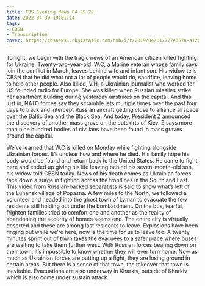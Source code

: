 ```yaml
---
title: CBS Evening News 04.29.22
date: 2022-04-30 19:01:14
tags:
- CBSN
- Transcription
cover: https://cbsnews1.cbsistatic.com/hub/i/r/2019/04/01/727e357a-a126-4138-a2c5-4d3222669d57/thumbnail/640x360/3ff2761028dc5c65cc4f07acd54bcd5c/cbsn2-logo-1920x1080.jpg
---
```

Tonight, we begin with the tragic news of an American citizen killed fighting for Ukraine. Twenty-two-year-old, W.C, a Marine veteran whose family says join the conflict in March, leaves behind wife and infant son. His widow tells CBSN that he did what not a lot of people would do, sacrifice, leaving home to help other people. Also killed, V.H, a Ukrainian journalist who worked for US founded radio for Europe. She was killed when Russian missiles strike her apartment building during yesterday airstrikes on the capital. And this just in, NATO forces say they scramble jets multiple times over the past four days to track and intercept Russian aircraft getting close to alliance airspace over the Baltic Sea and the Black Sea. And today, President Z announced the discovery of another mass grave on the outskirts of Kiev. Z says more than nine hundred bodies of civilians have been found in mass graves around the capital.

We’ve learned that W.C is killed on Monday while fighting alongside Ukrainian forces. It’s unclear how and where he died. His family hope his body would be found and return back to the United States. He came to fight here and ended up giving his life leaving behind his seven-month-old son, his widow told CBSN today. News of his death comes as Ukrainian forces face down a surge in fighting across the frontlines in the South and East. This video from Russian-backed separatists is said to show what’s left of the Luhansk village of Popasna. A few miles to the North, we followed a volunteer and headed into the ghost town of Lyman to evacuate the few residents still holding out under the bombardment. On the bus, tearful, frighten families tried to comfort one and another as the reality of abandoning the security of homes seems end. The entire city is virtually deserted and these are among last residents to leave. Explosions have been ringing out while we’re here, now is the time for us to leave too. A twenty minutes sprint out of town takes the evacuees to a safer place where buses are waiting to take them further west. With Russian forces bearing down on their town, it’s impossible to know whether they will ever turn home. Now as much as Ukrainian forces are putting up a fight, they are losing ground in certain areas. But there is a sense of that town, the takeover that town is inevitable. Evacuations are also underway in Kharkiv, outside of Kharkiv which is also come under sustain attack.
